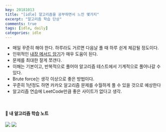 ```yaml
---
key: 20181013
title: "[idle] 알고리즘을 공부하면서 느낀 몇가지"
excerpt: "알고리즘 학습 단상"
comments: true
tags: [idle, daily]
categories: idle
---
```


* 매일 꾸준히 해야 한다. 하루라도 거르면 다음날 풀 때 하루 쉰게 체감될 정도이다.
* 인위적인 <u>내장 메서드 암기</u>가 매우 도움이 된다.
* 문제를 최대한 잘게 쪼갠다.
* 이해는 기본이고, 반복적으로 풀어야 알고리즘 테스트에서 기계적으로 풀어나갈 수 있다.
* Brute force는 생각 이상으로 좋은 방법이다.
* 꾸준히 1년정도 하면 카카오 알고리즘 문제를 수월하게 풀 수 있을 것으로 예상한다
* 알고리즘 연습에 LeetCode만큼 좋은 사이트가 없다고 생각.

<br>

#### 📒 내 알고리즘 학습 노트

<img src="https://raw.githubusercontent.com/lifeisgouda/img/master/etc/IMG_8809.JPG">

<img src="https://raw.githubusercontent.com/lifeisgouda/img/master/etc/IMG_8810.JPG">